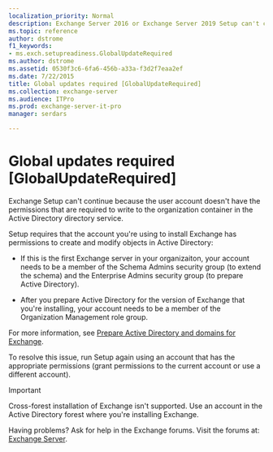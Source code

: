 ```yaml
---
localization_priority: Normal
description: Exchange Server 2016 or Exchange Server 2019 Setup can't continue because the user account doesn't have the required permissions.
ms.topic: reference
author: dstrome
f1_keywords:
- ms.exch.setupreadiness.GlobalUpdateRequired
ms.author: dstrome
ms.assetid: 0530f3c6-6fa6-456b-a33a-f3d2f7eaa2ef
ms.date: 7/22/2015
title: Global updates required [GlobalUpdateRequired]
ms.collection: exchange-server
ms.audience: ITPro
ms.prod: exchange-server-it-pro
manager: serdars

---
```


# Global updates required [GlobalUpdateRequired]

Exchange Setup can't continue because the user account doesn't have the permissions that are required to write to the organization container in the Active Directory directory service.
  
Setup requires that the account you're using to install Exchange has permissions to create and modify objects in Active Directory:

- If this is the first Exchange server in your organizaiton, your account needs to be a member of the Schema Admins security group (to extend the schema) and the Enterprise Admins security group (to prepare Active Directory).

- After you prepare Active Directory for the version of Exchange that you're installing, your account needs to be a member of the Organization Management role group.

For more information, see [Prepare Active Directory and domains for Exchange](../prepare-ad-and-domains.md).
 
To resolve this issue, run Setup again using an account that has the appropriate permissions (grant permissions to the current account or use a different account).

 
> [!IMPORTANT]
> Cross-forest installation of Exchange isn't supported. Use an account in the Active Directory forest where you're installing Exchange.
  
Having problems? Ask for help in the Exchange forums. Visit the forums at: [Exchange Server](https://go.microsoft.com/fwlink/p/?linkId=60612).

